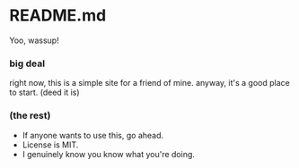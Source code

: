# README.md

Yoo, wassup!

### big deal
right now, this is a simple site for a friend of mine.
anyway, it's a good place to start. (deed it is)

### (the rest)
- If anyone wants to use this, go ahead.
- License is MIT.
- I genuinely know you know what you're doing.
